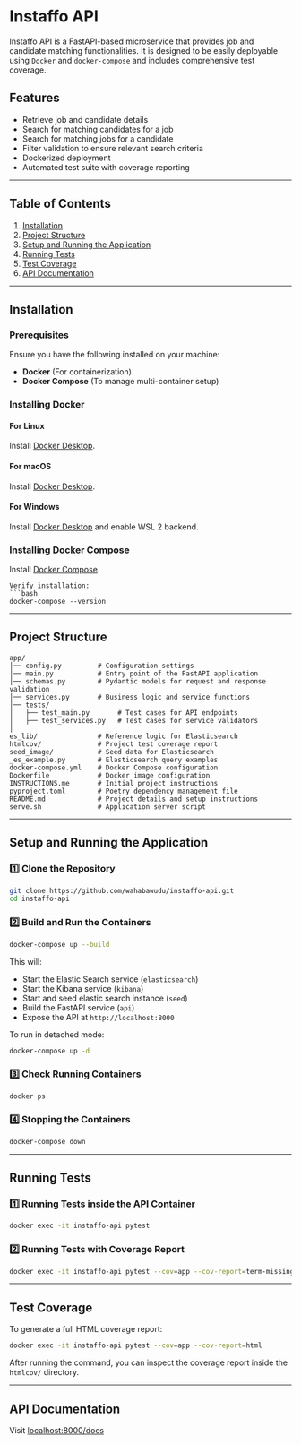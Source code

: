 # Instaffo API

Instaffo API is a FastAPI-based microservice that provides job and candidate matching functionalities. It is designed to be easily deployable using `Docker` and `docker-compose` and includes comprehensive test coverage.

## Features
- Retrieve job and candidate details
- Search for matching candidates for a job
- Search for matching jobs for a candidate
- Filter validation to ensure relevant search criteria
- Dockerized deployment
- Automated test suite with coverage reporting

---

## Table of Contents
1. [Installation](#installation)
2. [Project Structure](#project-structure)
3. [Setup and Running the Application](#setup-and-running-the-application)
4. [Running Tests](#running-tests)
5. [Test Coverage](#test-coverage)
6. [API Documentation](#api-documentation)

---

## Installation

### Prerequisites
Ensure you have the following installed on your machine:
- **Docker** (For containerization)
- **Docker Compose** (To manage multi-container setup)

### Installing Docker
#### **For Linux**
Install [Docker Desktop](https://docs.docker.com/desktop/setup/install/linux/).

#### **For macOS**
Install [Docker Desktop](https://docs.docker.com/desktop/setup/install/mac-install/).

#### **For Windows**
Install [Docker Desktop](https://docs.docker.com/desktop/setup/install/windows-install/) and enable WSL 2 backend.

### Installing Docker Compose

Install [Docker Compose](https://docs.docker.com/compose/install/).


```
Verify installation:
```bash
docker-compose --version
```

---

## Project Structure

```plaintext
app/  
│── config.py         # Configuration settings  
│── main.py           # Entry point of the FastAPI application  
│── schemas.py        # Pydantic models for request and response validation  
│── services.py       # Business logic and service functions  
│── tests/  
│   ├── test_main.py       # Test cases for API endpoints  
│   ├── test_services.py   # Test cases for service validators  
│  
es_lib/               # Reference logic for Elasticsearch  
htmlcov/              # Project test coverage report  
seed_image/           # Seed data for Elasticsearch  
_es_example.py        # Elasticsearch query examples  
docker-compose.yml    # Docker Compose configuration  
Dockerfile            # Docker image configuration  
INSTRUCTIONS.me       # Initial project instructions  
pyproject.toml        # Poetry dependency management file  
README.md             # Project details and setup instructions  
serve.sh              # Application server script  
```

---

## Setup and Running the Application

### 1️⃣ Clone the Repository
```bash
git clone https://github.com/wahabawudu/instaffo-api.git
cd instaffo-api
```

### 2️⃣ Build and Run the Containers
```bash
docker-compose up --build
```
This will:
- Start the Elastic Search service (`elasticsearch`)
- Start the Kibana service (`kibana`)
- Start and seed elastic search instance (`seed`)
- Build the FastAPI service (`api`)
- Expose the API at `http://localhost:8000`

To run in detached mode:
```bash
docker-compose up -d
```

### 3️⃣ Check Running Containers
```bash
docker ps
```

### 4️⃣ Stopping the Containers
```bash
docker-compose down
```

---

## Running Tests

### 1️⃣ Running Tests inside the API Container
```bash
docker exec -it instaffo-api pytest
```

### 2️⃣ Running Tests with Coverage Report
```bash
docker exec -it instaffo-api pytest --cov=app --cov-report=term-missing
```

---

## Test Coverage
To generate a full HTML coverage report:
```bash
docker exec -it instaffo-api pytest --cov=app --cov-report=html
```
After running the command, you can inspect the coverage report inside the `htmlcov/` directory.


---

## API Documentation

Visit [localhost:8000/docs](http://localhost:8000/docs)

